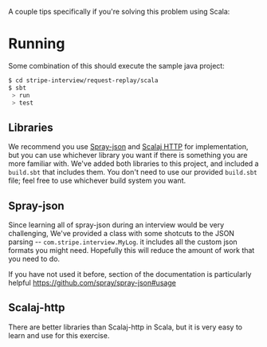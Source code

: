 A couple tips specifically if you're solving this problem using Scala:

# Running

Some combination of this should execute the sample java project:
```bash
$ cd stripe-interview/request-replay/scala
$ sbt
 > run
 > test
```

Libraries
---------

We recommend you use [Spray-json][spray/spray-json] and [Scalaj HTTP][scalaj/scalaj-http] for implementation,
but you can use whichever library you want if there is something you are more familiar with. We've added both
libraries to this project, and included a `build.sbt` that includes them. You don't need to use our provided
`build.sbt` file; feel free to use whichever build system you want.

Spray-json
----------

Since learning all of spray-json during an interview would be very challenging,
We've provided a class with some shotcuts to the JSON parsing --
`com.stripe.interview.MyLog`. it includes all the custom json formats you might need.
Hopefully this will reduce the amount of work that you need to do.

If you have not used it before, section of the documentation is particularly helpful
https://github.com/spray/spray-json#usage

Scalaj-http
------------
There are better libraries than Scalaj-http in Scala, but it is very easy to learn and use for this exercise.

[spray/spray-json]: https://github.com/spray/spray-json
[scalaj/scalaj-http]: https://github.com/scalaj/scalaj-http

